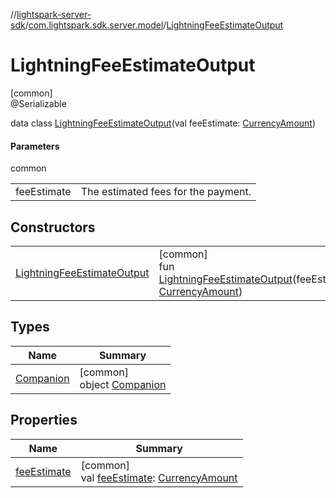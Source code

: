 //[lightspark-server-sdk](../../../index.md)/[com.lightspark.sdk.server.model](../index.md)/[LightningFeeEstimateOutput](index.md)

# LightningFeeEstimateOutput

[common]\
@Serializable

data class [LightningFeeEstimateOutput](index.md)(val feeEstimate: [CurrencyAmount](../-currency-amount/index.md))

#### Parameters

common

| | |
|---|---|
| feeEstimate | The estimated fees for the payment. |

## Constructors

| | |
|---|---|
| [LightningFeeEstimateOutput](-lightning-fee-estimate-output.md) | [common]<br>fun [LightningFeeEstimateOutput](-lightning-fee-estimate-output.md)(feeEstimate: [CurrencyAmount](../-currency-amount/index.md)) |

## Types

| Name | Summary |
|---|---|
| [Companion](-companion/index.md) | [common]<br>object [Companion](-companion/index.md) |

## Properties

| Name | Summary |
|---|---|
| [feeEstimate](fee-estimate.md) | [common]<br>val [feeEstimate](fee-estimate.md): [CurrencyAmount](../-currency-amount/index.md) |
